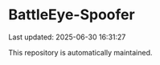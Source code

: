 # BattleEye-Spoofer

Last updated: 2025-06-30 16:31:27

This repository is automatically maintained.
